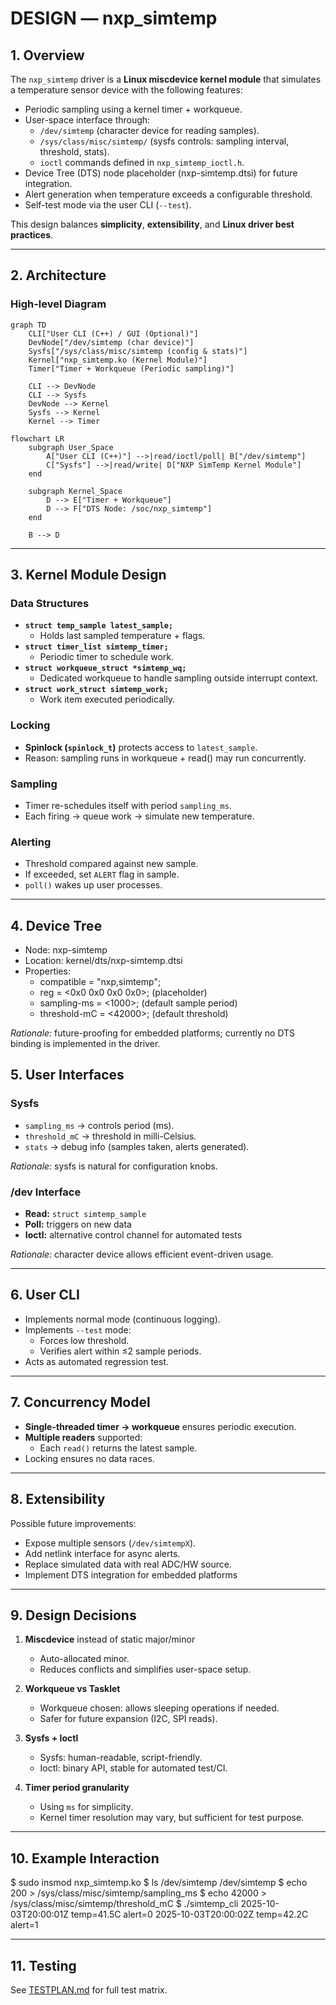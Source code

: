 # DESIGN — nxp_simtemp

## 1. Overview

The `nxp_simtemp` driver is a **Linux miscdevice kernel module** that simulates
a temperature sensor device with the following features:

- Periodic sampling using a kernel timer + workqueue.
- User-space interface through:
  - `/dev/simtemp` (character device for reading samples).
  - `/sys/class/misc/simtemp/` (sysfs controls: sampling interval, threshold, stats).
  - `ioctl` commands defined in `nxp_simtemp_ioctl.h`.
- Device Tree (DTS) node placeholder (nxp-simtemp.dtsi) for future integration.
- Alert generation when temperature exceeds a configurable threshold.
- Self-test mode via the user CLI (`--test`).

This design balances **simplicity**, **extensibility**, and **Linux driver best practices**.

---

## 2. Architecture

### High-level Diagram
```mermaid
graph TD
    CLI["User CLI (C++) / GUI (Optional)"]
    DevNode["/dev/simtemp (char device)"]
    Sysfs["/sys/class/misc/simtemp (config & stats)"]
    Kernel["nxp_simtemp.ko (Kernel Module)"]
    Timer["Timer + Workqueue (Periodic sampling)"]

    CLI --> DevNode
    CLI --> Sysfs
    DevNode --> Kernel
    Sysfs --> Kernel
    Kernel --> Timer 
```
```mermaid
flowchart LR
    subgraph User_Space
        A["User CLI (C++)"] -->|read/ioctl/poll| B["/dev/simtemp"]
        C["Sysfs"] -->|read/write| D["NXP SimTemp Kernel Module"]
    end

    subgraph Kernel_Space
        D --> E["Timer + Workqueue"]
        D --> F["DTS Node: /soc/nxp_simtemp"] 
    end

    B --> D
```
---

## 3. Kernel Module Design

### Data Structures
- **`struct temp_sample latest_sample;`**
  - Holds last sampled temperature + flags.
- **`struct timer_list simtemp_timer;`**
  - Periodic timer to schedule work.
- **`struct workqueue_struct *simtemp_wq;`**
  - Dedicated workqueue to handle sampling outside interrupt context.
- **`struct work_struct simtemp_work;`**
  - Work item executed periodically.

### Locking
- **Spinlock (`spinlock_t`)** protects access to `latest_sample`.
- Reason: sampling runs in workqueue + read() may run concurrently.

### Sampling
- Timer re-schedules itself with period `sampling_ms`.
- Each firing → queue work → simulate new temperature.

### Alerting
- Threshold compared against new sample.
- If exceeded, set `ALERT` flag in sample.
- `poll()` wakes up user processes.

---

## 4. Device Tree

- Node: nxp-simtemp
- Location: kernel/dts/nxp-simtemp.dtsi
- Properties:
  - compatible = "nxp,simtemp";
  - reg = <0x0 0x0 0x0 0x0>; (placeholder)
  - sampling-ms = <1000>; (default sample period)
  - threshold-mC = <42000>; (default threshold)

*Rationale:* future-proofing for embedded platforms; currently no DTS binding is implemented in the driver.

## 5. User Interfaces

### Sysfs
- `sampling_ms` → controls period (ms).
- `threshold_mC` → threshold in milli-Celsius.
- `stats` → debug info (samples taken, alerts generated).

*Rationale:* sysfs is natural for configuration knobs.

### /dev Interface
- **Read:** `struct simtemp_sample`
- **Poll:** triggers on new data
- **Ioctl:** alternative control channel for automated tests

*Rationale:* character device allows efficient event-driven usage.

---

## 6. User CLI

- Implements normal mode (continuous logging).
- Implements `--test` mode:
  - Forces low threshold.
  - Verifies alert within ≤2 sample periods.
- Acts as automated regression test.

---

## 7. Concurrency Model

- **Single-threaded timer → workqueue** ensures periodic execution.
- **Multiple readers** supported:
  - Each `read()` returns the latest sample.
- Locking ensures no data races.

---

## 8. Extensibility

Possible future improvements:
- Expose multiple sensors (`/dev/simtempX`).
- Add netlink interface for async alerts.
- Replace simulated data with real ADC/HW source.
- Implement DTS integration for embedded platforms

---

## 9. Design Decisions

1. **Miscdevice** instead of static major/minor
   - Auto-allocated minor.
   - Reduces conflicts and simplifies user-space setup.

2. **Workqueue vs Tasklet**
   - Workqueue chosen: allows sleeping operations if needed.
   - Safer for future expansion (I2C, SPI reads).

3. **Sysfs + Ioctl**
   - Sysfs: human-readable, script-friendly.
   - Ioctl: binary API, stable for automated test/CI.

4. **Timer period granularity**
   - Using `ms` for simplicity.
   - Kernel timer resolution may vary, but sufficient for test purpose.

---

## 10. Example Interaction

$ sudo insmod nxp_simtemp.ko
$ ls /dev/simtemp
/dev/simtemp
$ echo 200 > /sys/class/misc/simtemp/sampling_ms
$ echo 42000 > /sys/class/misc/simtemp/threshold_mC
$ ./simtemp_cli
2025-10-03T20:00:01Z temp=41.5C alert=0
2025-10-03T20:00:02Z temp=42.2C alert=1

---

## 11. Testing

See [TESTPLAN.md](TESTPLAN.md) for full test matrix.


